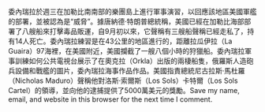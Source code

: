 委內瑞拉於週三在加勒比南南部的樂團島上進行軍事演習，以回應該地區美國軍艦的部署，並被認為是“威脅”。據唐納德·特朗普總統稱，美國已經在加勒比海部部署了八艘船來打擊毒品販運，自9月初以來，它聲稱有三艘船聲稱已經走私了，持有14人死亡。委內瑞拉練習是在43公里的地區進行的，距離拉瓜伊拉（La Guaira）97海裡，在美國附近，美國攔截了一艘八個小時的狩獵船。委內瑞拉軍事訓練如何公共電視台展示了在奧克拉（Orkla）出版的兩棲船隻，俄羅斯人造砲兵設備和戰艦的圖片，委內瑞拉海事作品作品。美國指責總統尼古拉斯·馬杜羅（Nicholas Maduro）聲稱他對洛斯·索爾斯（Los Sols）卡特爾（Los Sols Cartel）的領導，並向他的逮捕提供了5000萬美元的獎勵。Save my name, email, and website in this browser for the next time I comment.